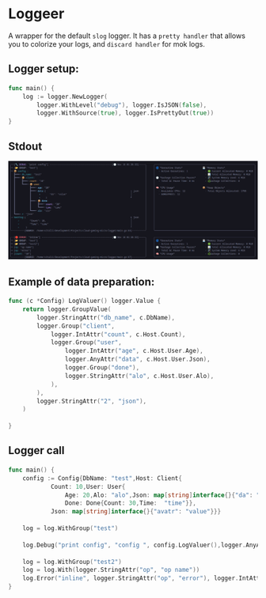 # Loggeer
A wrapper for the default `slog` logger.
It has a `pretty handler` that allows you to colorize your logs, and `discard handler` for mok logs.

## Logger setup:
```go 
func main() {
	log := logger.NewLogger(
		logger.WithLevel("debug"), logger.IsJSON(false),
		logger.WithSource(true), logger.IsPrettyOut(true))
}
```
## Stdout 
![Logger Image](./assets/logger.png)

## Example of data preparation:
```go
func (c *Config) LogValuer() logger.Value {
	return logger.GroupValue(
		logger.StringAttr("db_name", c.DbName),
		logger.Group("client",
			logger.IntAttr("count", c.Host.Count),
			logger.Group("user",
				logger.IntAttr("age", c.Host.User.Age),
				logger.AnyAttr("data", c.Host.User.Json),
				logger.Group("done"),
				logger.StringAttr("alo", c.Host.User.Alo),
			),
		),
		logger.StringAttr("2", "json"),
	)

}
```
## Logger call
```go
func main() {
	config := Config{DbName: "test",Host: Client{
			Count: 10,User: User{
				Age: 20,Alo: "alo",Json: map[string]interface{}{"da": "value"},
				Done: Done{Count: 30,Time:  "time"}},
			Json: map[string]interface{}{"avatr": "value"}}}

	log = log.WithGroup("test")

	log.Debug("print config", "config ", config.LogValuer(),logger.AnyAttr("testing",Done{Count:10, Time: "time"}))

	log = log.WithGroup("test2")
	log = log.With(logger.StringAttr("op", "op name"))
	log.Error("inline", logger.StringAttr("op", "error"), logger.IntAttr("count", 10))
}

```

